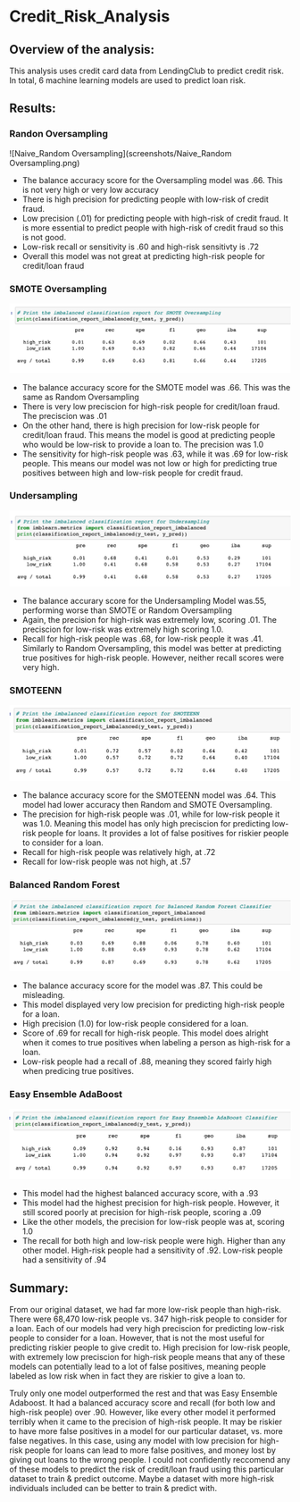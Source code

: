 # Credit_Risk_Analysis

## Overview of the analysis: 
This analysis uses credit card data from LendingClub to predict credit risk. In total, 6 machine learning models are used to predict loan risk. 

## Results: 

### Randon Oversampling
![Naive_Random Oversampling](screenshots/Naive_Random Oversampling.png)
* The balance accuracy score for the Oversampling model was .66. This is not very high or very low accuracy
* There is high precision for predicting people with low-risk of credit fraud. 
* Low precision (.01) for predicting people with high-risk of credit fraud. It is more essential to predict people with high-risk of credit fraud so this is not good. 
* Low-risk recall or sensitivity is .60 and high-risk sensitivty is .72
* Overall this model was not great at predicting high-risk people for credit/loan fraud

### SMOTE Oversampling 
![SMOTE_Oversampling](screenshots/SMOTE_Oversampling.png)
* The balance accuracy score for the SMOTE model was .66. This was the same as Random Oversampling
* There is very low preciscion for high-risk people for credit/loan fraud. The preciscion was .01
* On the other hand, there is high precision for low-risk people for credit/loan fraud. This means the model is good at predicting people who would be low-risk to provide a loan to. The precision was 1.0 
* The sensitivity for high-risk people was .63, while it was .69 for low-risk people. This means our model was not low or high for predicting true positives between high and low-risk people for credit fraud. 

### Undersampling 
![Undersampling](screenshots/Undersampling.png)
* The balance accurary score for the Undersampling Model was.55, performing worse than SMOTE or Random Oversampling
* Again, the precision for high-risk was extremely low, scoring .01. The preciscion for low-risk was extremely high scoring 1.0. 
* Recall for high-risk people was .68, for low-risk people it was .41. Similarly to Random Oversampling, this model was better at predicting true positives for high-risk people. However, neither recall scores were very high. 

### SMOTEENN 
![SMOTEENN](screenshots/SMOTEENN.png)
* The balance accuracy score for the SMOTEENN model was .64. This model had lower accuracy then Random and SMOTE Oversampling. 
* The precision for high-risk people was .01, while for low-risk people it was 1.0. Meaning this model has only high preciscion for predicting low-risk people for loans. It provides a lot of false positives for riskier people to consider for a loan. 
* Recall for high-risk people was relatively high, at .72
* Recall for low-risk people was not high, at .57

### Balanced Random Forest
![Balanced_Random_Forest_Classifier](screenshots/Balanced_Random_Forest_Classifier.png)
* The balance accuracy score for the model was .87. This could be misleading. 
* This model displayed very low precision for predicting high-risk people for a loan. 
* High precision (1.0) for low-risk people considered for a loan. 
* Score of .69 for recall for high-risk people. This model does alright when it comes to true positives when labeling a person as high-risk for a loan. 
* Low-risk people had a recall of .88, meaning they scored fairly high when predicing true positives. 

### Easy Ensemble AdaBoost
![Easy_Ensemble_AdaBoost_Classifier](screenshots/Easy_Ensemble_AdaBoost_Classifier.png)
* This model had the highest balanced accuracy score, with a .93
* This model had the highest precision for high-risk people. However, it still scored poorly at precision for high-risk people, scoring a .09
* Like the other models, the precision for low-risk people was at, scoring 1.0 
* The recall for both high and low-risk people were high. Higher than any other model. High-risk people had a sensitivity of .92. Low-risk people had a sensitivity of .94

## Summary:

From our original dataset, we had far more low-risk people than high-risk. There were 68,470 low-risk people vs. 347 high-risk people to consider for a loan. Each of our models had very high preciscion for predicting low-risk people to consider for a loan. However, that is not the most useful for predicting riskier people to give credit to. High precision for low-risk people, with extremely low preciscion for high-risk people means that any of these models can potentially lead to a lot of false positives, meaning people labeled as low risk when in fact they are riskier to give a loan to. 

Truly only one model outperformed the rest and that was Easy Ensemble Adaboost. It had a balanced accuracy score and recall (for both low and high-risk people) over .90. However, like every other model it performed terribly when it came to the precision of high-risk people. It may be riskier to have more false positives in a model for our particular dataset, vs. more false negatives. In this case, using any model with low precision for high-risk people for loans can lead to more false positives, and money lost by giving out loans to the wrong people. I could not confidently reccomend any of these models to predict the risk of credit/loan fraud using this particular dataset to train & predict outcome. Maybe a dataset with more high-risk individuals included can be better to train & predict with. 
